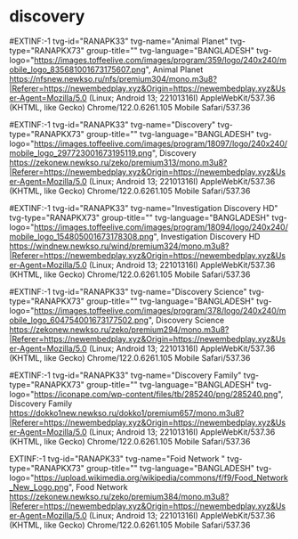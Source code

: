 # discovery
#EXTINF:-1 tvg-id="RANAPK33" tvg-name="Animal Planet" tvg-type="RANAPKX73" group-title="" tvg-language="BANGLADESH" tvg-logo="https://images.toffeelive.com/images/program/359/logo/240x240/mobile_logo_835681001673175607.png", Animal Planet
https://nfsnew.newkso.ru/nfs/premium304/mono.m3u8?|Referer=https://newembedplay.xyz&Origin=https://newembedplay.xyz&User-Agent=Mozilla/5.0 (Linux; Android 13; 22101316I) AppleWebKit/537.36 (KHTML, like Gecko) Chrome/122.0.6261.105 Mobile Safari/537.36




#EXTINF:-1 tvg-id="RANAPK33" tvg-name="Discovery" tvg-type="RANAPKX73" group-title="" tvg-language="BANGLADESH" tvg-logo="https://images.toffeelive.com/images/program/18097/logo/240x240/mobile_logo_297723001673195119.png", Discovery
https://zekonew.newkso.ru/zeko/premium313/mono.m3u8?|Referer=https://newembedplay.xyz&Origin=https://newembedplay.xyz&User-Agent=Mozilla/5.0 (Linux; Android 13; 22101316I) AppleWebKit/537.36 (KHTML, like Gecko) Chrome/122.0.6261.105 Mobile Safari/537.36





#EXTINF:-1 tvg-id="RANAPK33" tvg-name="Investigation Discovery HD" tvg-type="RANAPKX73" group-title="" tvg-language="BANGLADESH" tvg-logo="https://images.toffeelive.com/images/program/18094/logo/240x240/mobile_logo_154805001673178308.png", Investigation Discovery HD
https://windnew.newkso.ru/wind/premium324/mono.m3u8?|Referer=https://newembedplay.xyz&Origin=https://newembedplay.xyz&User-Agent=Mozilla/5.0 (Linux; Android 13; 22101316I) AppleWebKit/537.36 (KHTML, like Gecko) Chrome/122.0.6261.105 Mobile Safari/537.36




#EXTINF:-1 tvg-id="RANAPK33" tvg-name="Discovery Science" tvg-type="RANAPKX73" group-title="" tvg-language="BANGLADESH" tvg-logo="https://images.toffeelive.com/images/program/378/logo/240x240/mobile_logo_604754001673177502.png", Discovery Science
https://zekonew.newkso.ru/zeko/premium294/mono.m3u8?|Referer=https://newembedplay.xyz&Origin=https://newembedplay.xyz&User-Agent=Mozilla/5.0 (Linux; Android 13; 22101316I) AppleWebKit/537.36 (KHTML, like Gecko) Chrome/122.0.6261.105 Mobile Safari/537.36



#EXTINF:-1 tvg-id="RANAPK33" tvg-name="Discovery Family" tvg-type="RANAPKX73" group-title="" tvg-language="BANGLADESH" tvg-logo="https://iconape.com/wp-content/files/tb/285240/png/285240.png", Discovery Family
https://dokko1new.newkso.ru/dokko1/premium657/mono.m3u8?|Referer=https://newembedplay.xyz&Origin=https://newembedplay.xyz&User-Agent=Mozilla/5.0 (Linux; Android 13; 22101316I) AppleWebKit/537.36 (KHTML, like Gecko) Chrome/122.0.6261.105 Mobile Safari/537.36


EXTINF:-1 tvg-id="RANAPK33" tvg-name="Foid Network " tvg-type="RANAPKX73" group-title="" tvg-language="BANGLADESH" tvg-logo="https://upload.wikimedia.org/wikipedia/commons/f/f9/Food_Network_New_Logo.png", Food Network 
https://zekonew.newkso.ru/zeko/premium384/mono.m3u8?|Referer=https://newembedplay.xyz&Origin=https://newembedplay.xyz&User-Agent=Mozilla/5.0 (Linux; Android 13; 22101316I) AppleWebKit/537.36 (KHTML, like Gecko) Chrome/122.0.6261.105 Mobile Safari/537.36
